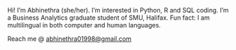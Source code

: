 Hi! I’m Abhinethra (she/her). 
I’m interested in Python, R and SQL coding. 
I’m a Business Analytics graduate student of SMU, Halifax.
Fun fact: I am multilingual in both computer and human languages. 

Reach me @ abhinethra01998@gmail.com

<!---
abhinethraRG/abhinethraRG is a ✨ special ✨ repository because its `README.md` (this file) appears on your GitHub profile.
You can click the Preview link to take a look at your changes.
--->

